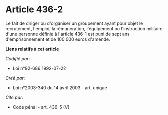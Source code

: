 # Article 436-2

Le fait de diriger ou d'organiser un groupement ayant pour objet le recrutement, l'emploi, la rémunération, l'équipement ou
l'instruction militaire d'une personne définie à l'article 436-1 est puni de sept ans d'emprisonnement et de 100 000 euros
d'amende.

**Liens relatifs à cet article**

_Codifié par_:

  - Loi n°92-686 1992-07-22

_Créé par_:

  - Loi n°2003-340 du 14 avril 2003 - art. unique

_Cité par_:

  - Code pénal - art. 436-5 (V)
